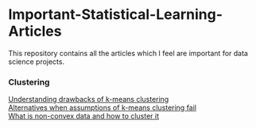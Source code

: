 # Important-Statistical-Learning-Articles
This repository contains all the articles which I feel are important for data science projects.

### Clustering 
[Understanding drawbacks of k-means clustering](http://varianceexplained.org/r/kmeans-free-lunch/)<br>
[Alternatives when assumptions of k-means clustering fail](https://pafnuty.wordpress.com/2013/08/14/non-convex-sets-with-k-means-and-hierarchical-clustering/)<br>
[What is non-convex data and how to cluster it](https://pafnuty.wordpress.com/2013/08/14/non-convex-sets-with-k-means-and-hierarchical-clustering/)<br>
